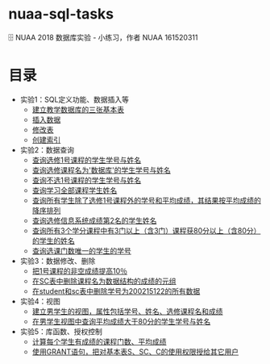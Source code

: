 # nuaa-sql-tasks
🗄 NUAA 2018 数据库实验 - 小练习，作者 NUAA 161520311

# 目录
* 实验1：SQL定义功能、数据插入等
    * [建立教学数据库的三张基本表](./1/1.sql)
    * [插入数据](./1/2.sql)
    * [修改表](./1/3.sql)
    * [创建索引](./1/4.sql)
* 实验2：数据查询
    * [查询选修1号课程的学生学号与姓名](./2/1.sql)
    * [查询选修课程名为'数据库'的学生学号与姓名](./2/2.sql)
    * [查询不选1号课程的学生学号与姓名](./2/3.sql)
    * [查询学习全部课程学生姓名](./2/4.sql)
    * [查询所有学生除了选修1号课程外的学号和平均成绩，其结果按平均成绩的降序排列](./2/5.sql)
    * [查询选修信息系统成绩第2名的学生姓名](./2/6.sql)
    * [查询所有3个学分课程中有3门以上（含3门）课程获80分以上（含80分）的学生的姓名](./2/7.sql)
    * [查询选课门数唯一的学生的学号](./2/8.sql)
* 实验3：数据修改、删除
    * [把1号课程的非空成绩提高10％](./3/1.sql)
    * [在SC表中删除课程名为数据结构的成绩的元组](./3/2.sql)
    * [在student和sc表中删除学号为200215122的所有数据](./3/3.sql)
* 实验4：视图
    * [建立男学生的视图，属性包括学号、姓名、选修课程名和成绩](./4/1.sql)
    * [在男学生视图中查询平均成绩大于80分的学生学号与姓名](./4/2.sql)
* 实验5：库函数、授权控制
    * [计算每个学生有成绩的课程门数、平均成绩](./5/1.sql)
    * [使用GRANT语句，把对基本表S、SC、C的使用权限授给其它用户](./5/2.sql)
